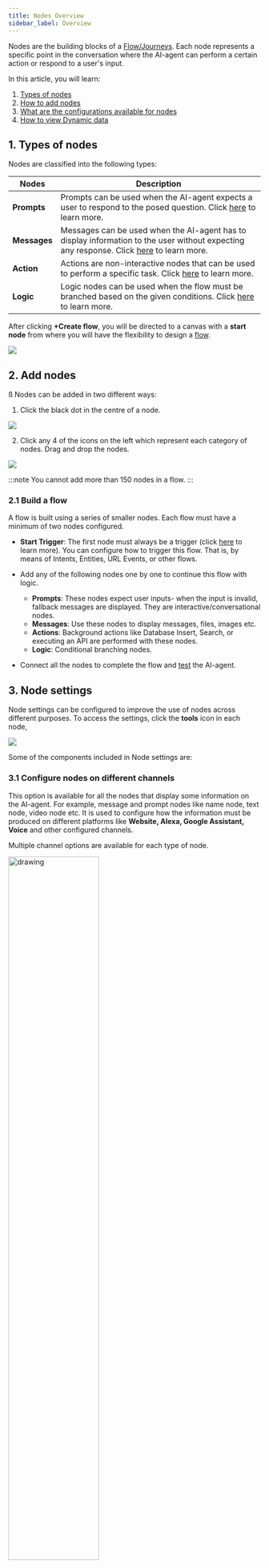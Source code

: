 ```yaml
---
title: Nodes Overview
sidebar_label: Overview
---
```


Nodes are the building blocks of a [Flow/Journeys](https://docs.yellow.ai/docs/platform_concepts/studio/build/Flows/journeys). Each node represents a specific point in the conversation where the AI-agent can perform a certain action or respond to a user's input.

In this article, you will learn:
1. [Types of nodes](#types)
2. [How to add nodes](#addnode)
3. [What are the configurations available for nodes](#config)
4. [How to view Dynamic data](#dynamic)


## <a name="types"></a> 1. Types of nodes

Nodes are classified into the following types: 


| Nodes         | Description                                                                                                                                                                                                          |
| ------------ | -------------------------------------------------------------------------------------------------------------------------------------------------------------------------------------------------------------------- |
| **Prompts**  | Prompts can be used when the AI-agent expects a user to respond to the posed question. Click [here](https://docs.yellow.ai/docs/platform_concepts/studio/build/nodes/prompt-nodes) to learn more.                           |
| **Messages** | Messages can be used when the AI-agent has to display information to the user without expecting any response. Click [here](https://docs.yellow.ai/docs/platform_concepts/studio/build/nodes/message-nodes1/text-node) to learn more. |
| **Action**   | Actions are non-interactive nodes that can be used to perform a specific task. Click [here](https://docs.yellow.ai/docs/platform_concepts/studio/build/nodes/action-nodes-overview/action-nodes) to learn more.                            |
|    **Logic**   |  Logic nodes can be used when the flow must be branched based on the given conditions. Click [here](https://docs.yellow.ai/docs/platform_concepts/studio/build/nodes/logic-nodes) to learn more.  |


After clicking **+Create flow**, you will be directed to a canvas with a **start node** from where you will have the flexibility to design a [flow](https://docs.yellow.ai/docs/platform_concepts/studio/build/Flows/journeys).

![](https://i.imgur.com/RGxw20v.png)


## <a name="addnode"></a> 2. Add nodes
ß
Nodes can be added in two different ways:

1. Click the black dot in the centre of a node.

![](https://i.imgur.com/Nn0SJLw.png)


2. Click any 4 of the icons on the left which represent each category of nodes. Drag and drop the nodes.

![](https://i.imgur.com/olgqi1w.png)

:::note
You cannot add more than 150 nodes in a flow.
:::


### 2.1 Build a flow 

A flow is built using a series of smaller nodes. Each flow must have a minimum of two nodes configured.

* **Start Trigger**: The first node must always be a trigger (click [here](https://docs.yellow.ai/docs/platform_concepts/studio/build/Flows/configureflow) to learn more). You can configure how to trigger this flow. That is, by means of Intents, Entities, URL Events, or other flows.
* Add any of the following nodes one by one to continue this flow with logic. 
    * **Prompts**: These nodes expect user inputs- when the input is invalid, fallback messages are displayed. They are interactive/conversational nodes.
    * **Messages**: Use these nodes to display messages, files, images etc. 
    * **Actions**: Background actions like Database Insert, Search, or executing an API are performed with these nodes.
    * **Logic**: Conditional branching nodes.

* Connect all the nodes to complete the flow and [test](https://docs.yellow.ai/docs/platform_concepts/studio/tools#21-test-your-bot) the AI-agent.

## <a name="config"></a> 3. Node settings

Node settings can be configured to improve the use of nodes across different purposes. To access the settings, click the **tools** icon in each node,

![](https://i.imgur.com/acjZ9RG.png)

Some of the components included in Node settings are:

### 3.1 Configure nodes on different channels

This option is available for all the nodes that display some information on the AI-agent. For example, message and prompt nodes like name node, text node, video node etc. It is used to configure how the information must be produced on different platforms like **Website, Alexa, Google Assistant, Voice** and other configured channels.

 Multiple channel options are available for each type of node. 

<img src="https://i.imgur.com/xT6Xjnv.png" alt="drawing" width="60%"/>


Each of these channels have multiple configurations. Take a look at them below.

### 3.1 Configure node for a website

<img src="https://i.imgur.com/7yev2mo.png" alt="drawing" width="60%"/>

* **Hide Input** - When enabled, user input won't be displayed on the AI-agent.
* **Hide Home Button** - When enabled and this node is executed in the flow, the user will not be able to click on the home button to restart the flow. 
* **Sensitive information** - Can be enabled to hide passwords and other personal information from being displayed. 
* **Enable feedback**- Enable this to receive feedback from your user.
* **Button Auto Width** - For Quick replies and multi select, buttons can be configured.
* **Enable Multiple Files** - This is used for file-related nodes, which gives the user permission to add more than one file at once.

Enable these options to improve the video viewing experience. (available in the [Video node](https://docs.yellow.ai/docs/platform_concepts/studio/build/nodes/message-nodes1/video-node) settings).

<img src="https://i.imgur.com/txLnGZL.png" alt="drawing" width="60%"/>

* **Thumbnail** - This is the image that will be displayed when the video is not being played. 
* **Autoplay** - Video will play automatically.
* **Show controls** - Controls such as Play/Pause, Forward etc will be displayed.
* **Downloadable** - Displayed video can be downloaded to the local system.
* **Muted** - Mute the audio until the user unmutes it. 
* **Loop** - To play the video again once it stops.

### 3.2 Configure node for a voice bot

Node-level voice options can be configured for each node specifically. The global voice options that are configured will be applicable for all the nodes and flows for the AI-agent. Whenever a global option and also node level option are defined, for that specific node, the node level option will be given more priority. For example,  

-   **Global level**: You can select an STT/TTS engine globally so that you don’t have to configure it for each node.
-   **Node level**: You can configure different “recording max duration” for different nodes i.e. 10 seconds for address and 5 seconds for name node.


Voice bot node options/settings are classified depending upon different uses as below:  

1.  **Telephony**: For settings related to telephony like call forwarding, calling line identity, etc.
2.  **Recording**: Recording options such as beep sound after a question is asked.
3.  **Speech to Text**: You can customise a speech recognition software that enables the recognition and translation of spoken language into text.
4. **Text-to-Speech**: You can customise the Text-to-Speech (TTS) capabilities to play back text in a spoken voice.
5. **DTMF**: Dual-tone multi-frequency (DTMF) is used for touch tones, it is the sound made when pressing a number key. For cases, where we expect background noise and difficulty in correctly identifying the user utterance for numeric inputs, we can use this feature to record user responses.
6.  **Conversation**: Yellow cloud provides additional conversational options to further customize and elevate the experience on the IVR channel.

![](https://i.imgur.com/CEPvxI9.png)

:::note
Most of these options can be configured globally from  [tools and settings](https://docs.yellow.ai/docs/platform_concepts/studio/tools#25-voice).
If they are configured at the node level, node level customisation takes priority over the global level settings. 
:::



#### Telephony related options in nodes


| Fields                   | Description                                                                                                                                                                  |
| ------------------------ | ---------------------------------------------------------------------------------------------------------------------------------------------------------------------------- |
| **Disconnect**           | When this option is enabled, the call gets disconnected post execution of this node.                                                                                                 |
| **Call forward**         | When this is enabled you can enter a number to forward or the SIP. It is used to enable call forwarding to an agent in any specific step.  You can either forward the call to an agent's number or forward it to some SIP extension.                                          |
| **Number to forward**    | This textbox accepts the number fot the call to be forwarded to ex: Number (+919XXXXXXXXX).                                                                                   |
| **SIP extension**        | Extension to initiate SIP (Session Initiation Protocol) transfer.                                                                                                                            |
| **Caller line identity** | This field accepts **custom caller ID** which is sent while forwarding the call to an agent. Note, that this functionality is not supported by all the carriers.|
| **Custom SIP header**    | This can be used as an additional parameter that can be passed to an agent while transferring the call to an Agent to pass along AI-agent collected information. You can pass a key-value pair in JSON format which will get passed in the SIP header.  |

> An example of Custom SIP header:  


```[{“key”:“User-to-User”,  “value”:“name=david&product=heater&query=not turning off&priority=high&number=12345”}]```


#### Recording related options in nodes



| Fields                                     | Description                                                                                                                                                                       |
| ------------------------------------------ | --------------------------------------------------------------------------------------------------------------------------------------------------------------------------------- |
| **Enable recording beep**                  |  When this is enabled, a beep sound will be played after the AI-agent asks a question giving an auditory response to the end-user to respond.                                    |
| **Recording Action**                       | With the recording management options, you can select to pause/resume/stop recording depending upon different use-cases and conversations. By default, the recording is ON only. Also, in a call, once you STOP the recording (for recording sensitive dialogues), it can’t be resumed back. |







#### STT related options in nodes




| Fields                     | Description |
| -------------------------- | ----------- |
| **STT engine**             | Select an engine from the dropdown-  Google/Microsoft.        |
| **STT mode**               |  Select mode from the dropdown. Microsoft provides "Static", "Streaming" or "Streaming Advanced". Google provides "Static". |
| **STT language**           |  AI-agent language(ISO code) can be selected from the dropdown. Default- English. Click [Microsoft](https://learn.microsoft.com/en-us/azure/cognitive-services/speech-service/language-support?tabs=stt-tts) or [Google](https://cloud.google.com/speech-to-text/docs/languages) for more information on the languages)|
| **STT engine endpoint**    | Endpoint id of the engine selected            |
| **Recording max duration**     | This value is the Max duration for which the AI-agent will wait after asking a question (in any step) even while the user is speaking. For example, after asking “Which city are you from?” and the recording duration value is “5" - the AI-agent records only 5 seconds of user response. This option is necessary to avoid consuming unwanted information and to stay with the conversational flow. If the user mistakenly replies with long paragraphs when a question is asked or if the user's response is getting shadowed with constant background noises, the AI-agent must not process those long inputs. Hence, with this configuration, the AI-agent only takes the necessary response and can quickly process the user response.   |
| **Recording silence duration** |  This value is the Max duration for which the AI-agent will wait after asking a question (in any step) for the user to respond. For example, if recording silence duration is 5 seconds, AI-agent waits for 5 seconds for the response if the user is silent. If the user does not respond anything within 6 seconds, AI-agent Message will be played.             |
| **Initial silence duration**   |  To provide more customization on the silence duration parameter, “streaming” and “streaming-advanced” STT modes (of Microsoft STT engine) allow to specifically configure the maximum acceptable silence duration before the user starts speaking.  For example, the acceptable initial silence duration for the application number question could be higher (~3/4 seconds) but in the case of a quick conversational binary question, it could be configured to 1 second. |
| **Final silence duration**                           | Similar to the initial silence duration, the final silence duration is indicative of the maximum duration of pause that the AI-agent will wait for once the user has started speaking. For example, for binary/one-word questions like yes/no we could set the final silence duration to ~0.5/1.0 seconds and for address-like fields where taking a pause is intrinsic in conversation, we can set the final silence duration to ~1.5/2.5 seconds.              |






#### TTS related options in nodes 



| Fields       | Description |
| ------------ | ----------- |
| **TTS engine**   | Select the engines from the dropdown- Microsoft Azure, Google Wavenet, Amazon Polly.        |
| **Text type**    |    Select Text/SSML from the dropdown.         |
| **TTS language** |  AI-agent language(ISO code) can be selected from the dropdown.|
| **Pitch**        |  Pitch value can be any decimal value depending on the base of voice required, 0 is ideal.     You can add this for Microsoft if text_type = "text" and for Google for text_type = "text" and "SSML".      |
| **Voice ID**     |   Type the characters of voice ID. You can add this for Microsoft if text_type = "text" and for Google if text_type = "text" and "SSML". |
| **TTS Speed**             |  This value defines how fast the AI-agent must converse. This value can be 0.9 - 1.5 for the AI-agent to soundly humanly.   You can add this for Microsoft if text_type = "text" and for Google if text_type = "text" and "SSML".        |




#### DTMF related options in nodes 


| Fields                        | Description |
| ----------------------------- | ----------- |
| **Capture DTMF**                  | Enable this option if the DTMF is to be collected on the specific node.     |
| **Capture voice with DTMF input** |  With this enabled, the AI-agent will be able to capture both voice and DTMF for the same question. Example - What is your mobile number? Note - AI-agent will only capture the one which comes first from the user be it speech response or DTMF response.    |
| **DTMF digital length**           | Enter the length of characters to be captured. Ex: For an indian phone number, it is 10.          |
| **DTMF finish character**                              |  Character which defines when the AI-agent must stop capturing. Supported finish characters - "*" and "#" |

:::info

> Either DTMF digital length or DTMF finish character can be configured.
DTMF digit length, DTMF finish character and DTMF timeout are 3 ways in which the AI-agent understands when to stop capturing: <br/>
1. Digit Length is useful when you are capturing fixed-length data. Ex: Phone number. <br/>
2. Finish character is useful when you don't know the length and that could vary depending upon different states/products. Ex: Model ID, application number. A user can define either "*" or "#" to inform that all Digits are added. <br/>
3. DTMF timeout is a default inactivity timeout (not open for configuration) and it is set to 10 seconds by default (it overrides **digit length** and **finish character**).  For example, if the length is 11 and the user has only entered 6 characters, and there are 10 seconds of inactivity, only those will be captured. 

:::

#### Conversation related options in nodes 



| Fields                         | Description |
| ------------------------------ | ----------- |
| **Enable acknowledgement message** | When this is enabled, an acknowledgement kind message (“hmmm” OR “okay”) could be spoken in the conversation immediately. This is a small custom feature built to bring more human touch to the conversation.    |
| **Acknowledgement message**        | Enter a text/SSML message depending upon the configuration under the Text Type field. Note - Keep it short for a better user experience.  Ex: "Do you want to confirm?"          |
| **Boost phrases**                               |Some user responses can be confusing for the AI-agent to understand. Region specific words, new genz lingos, internet terminologies, trending phrases, abbreviations are trained specially so that the AI-agent understands the exact intention. For example, COVID is a new term that has been used frequently, the phrase COVID must be boosted, otherwise it gets translated to kovind/ go we/ co-wid etc.  Ex - you should add the phrases that you expect from the user response like, < I want to take covid vaccine >            |




> Click [here](https://docs.yellow.ai/docs/cookbooks/voice-as-channel/voiceoverview) for voice related user guides. 

--------



### 3.3 Configure node for Google assistant 

* **End Session** - AI-agent session on google assistant comes to an end when this node is reached.

<img src="https://i.imgur.com/FeCAyTA.png" alt="drawing" width="60%"/>


### 3.4 Configure node for Alexa 

* **End Session** - AI-agent session on Alexa comes to an end when this node is reached.

<img src="https://i.imgur.com/hE9OoiF.png" alt="drawing" width="60%"/>

:::note
The options will be displayed for each of the configured [channel](https://docs.yellow.ai/docs/platform_concepts/channelConfiguration/overview). Viber, Telegram, Whatsapp, Google assistant, Alexa, etc.
:::

-----

## <a name="dynamic"></a> 4. View dynamic data 

Instead of adding information to these nodes manually, you can add objects to the Dynamic data. This option is available on most of the Prompt and Message nodes. 
You can click on the `i` next to **Fetch from** and find the variable data. 

![](https://i.imgur.com/DonapjB.png)



---
**What Next?**

* Build a [flow](https://docs.yellow.ai/docs/platform_concepts/studio/build/Flows/journeys) and [test](https://docs.yellow.ai/docs/platform_concepts/studio/tools) it. 
* Explore more about the types of nodes in the further sections.
